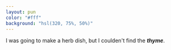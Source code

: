 ```yaml
---
layout: pun
color: "#fff"
background: "hsl(320, 75%, 50%)"
---
```

I was going to make a herb dish, but I coulden't find the ***thyme***.